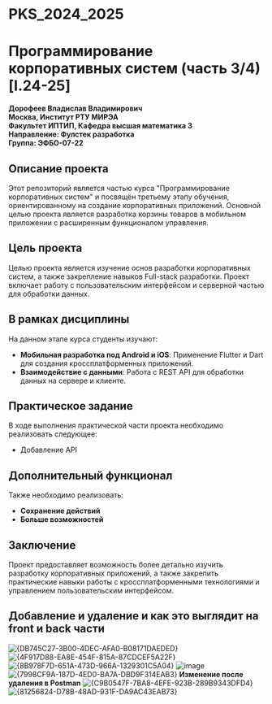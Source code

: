 # PKS_2024_2025  
# Программирование корпоративных систем (часть 3/4) [I.24-25]

**Дорофеев Владислав Владимирович**  
**Москва, Институт РТУ МИРЭА**  
**Факультет ИПТИП, Кафедра высшая математика 3**  
**Направление: Фулстек разработка**  
**Группа: ЭФБО-07-22**

## Описание проекта

Этот репозиторий является частью курса "Программирование корпоративных систем" и посвящён третьему этапу обучения, ориентированному на создание корпоративных приложений. Основной целью проекта является разработка корзины товаров в мобильном приложении с расширенным функционалом управления.

## Цель проекта

Целью проекта является изучение основ разработки корпоративных систем, а также закрепление навыков Full-stack разработки. Проект включает работу с пользовательским интерфейсом и серверной частью для обработки данных.

## В рамках дисциплины

На данном этапе курса студенты изучают:

- **Мобильная разработка под Android и iOS**: Применение Flutter и Dart для создания кроссплатформенных приложений.
- **Взаимодействие с данными**: Работа с REST API для обработки данных на сервере и клиенте.

## Практическое задание

В ходе выполнения практической части проекта необходимо реализовать следующее:

- Добавление API
## Дополнительный функционал

Также необходимо реализовать:

- **Сохранение действий** 
- **Больше возможностей** 

## Заключение

Проект предоставляет возможность более детально изучить разработку корпоративных приложений, а также закрепить практические навыки работы с кроссплатформенными технологиями и управлением пользовательским интерфейсом.

## Добавление и удаление и как это выглядит на front и back части
![{DB745C27-3B00-4DEC-AFA0-B08171DAEDED}](https://github.com/user-attachments/assets/e4947711-967d-46c8-bcf1-a129717bcdf3)
![{4F917D88-EA8E-454F-815A-87CDCEF5A22F}](https://github.com/user-attachments/assets/920d0693-71a7-4232-bc82-da0323cb2972)
![{8B978F7D-651A-473D-966A-1329301C5A04}](https://github.com/user-attachments/assets/755b0ed9-fb94-466b-9810-2819a3e2db41)
![image](https://github.com/user-attachments/assets/4a14cfab-a658-42b7-8ff2-5914af3c5fed)
![{7998CF9A-187D-4ED0-BA7A-DBD9F314EAB3}](https://github.com/user-attachments/assets/496a3609-af45-43f8-9974-3ae587cbce10)
**Изменение после удаления в Postman**
![{C9B0547F-7BA8-4EFE-923B-289B9343DFD4}](https://github.com/user-attachments/assets/7ca3a0f3-534e-460a-a157-61528ed28b5b)
![{81256824-D78B-48AD-931F-DA9AC43EAB73}](https://github.com/user-attachments/assets/2c53fcdc-9d90-44b5-a29e-b4e6136d0fb4)
